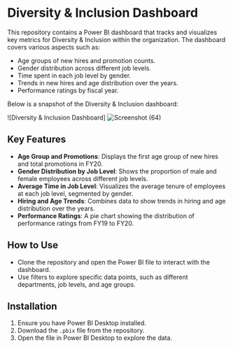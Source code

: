 # Diversity & Inclusion Dashboard

This repository contains a Power BI dashboard that tracks and visualizes key metrics for Diversity & Inclusion within the organization. The dashboard covers various aspects such as:

- Age groups of new hires and promotion counts.
- Gender distribution across different job levels.
- Time spent in each job level by gender.
- Trends in new hires and age distribution over the years.
- Performance ratings by fiscal year.

Below is a snapshot of the Diversity & Inclusion dashboard:

![Diversity & Inclusion Dashboard] ![Screenshot (64)](https://github.com/user-attachments/assets/0f342c49-998d-49e4-b2b7-291a023d0893)


## Key Features

- **Age Group and Promotions**: Displays the first age group of new hires and total promotions in FY20.
- **Gender Distribution by Job Level**: Shows the proportion of male and female employees across different job levels.
- **Average Time in Job Level**: Visualizes the average tenure of employees at each job level, segmented by gender.
- **Hiring and Age Trends**: Combines data to show trends in hiring and age distribution over the years.
- **Performance Ratings**: A pie chart showing the distribution of performance ratings from FY19 to FY20.

## How to Use

- Clone the repository and open the Power BI file to interact with the dashboard.
- Use filters to explore specific data points, such as different departments, job levels, and age groups.

## Installation

1. Ensure you have Power BI Desktop installed.
2. Download the `.pbix` file from the repository.
3. Open the file in Power BI Desktop to explore the data.
